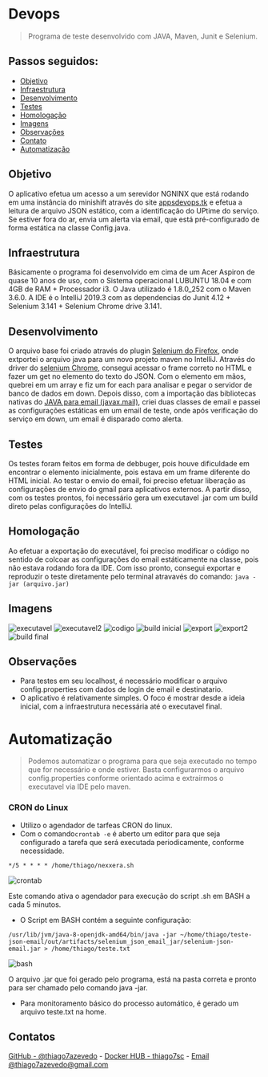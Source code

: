 # Devops

> Programa de teste desenvolvido com JAVA, Maven, Junit e Selenium.

## Passos seguidos:

* [Objetivo](#Objetivo)
* [Infraestrutura](#Infraestrutura)
* [Desenvolvimento](#Desenvolvimento)
* [Testes](#Testes)
* [Homologação](#Homologação)
* [Imagens](#Imagens)
* [Observações](#Observações)
* [Contato](#Contato)
* [Automatização](#Automatização)


## Objetivo

  O aplicativo efetua um acesso a um serevidor NGNINX que está rodando em uma instância do minishift através do site [appsdevops.tk](http://appsdevops.tk) e efetua a leitura de arquivo JSON estático, com a identificação do UPtime do serviço. Se estiver fora do ar, envia um alerta via email, que está pré-configurado de forma estática na classe Config.java.

## Infraestrutura

  Básicamente o programa foi desenvolvido em cima de um Acer Aspiron de quase 10 anos de uso, com o Sistema operacional LUBUNTU 18.04 e com 4GB de RAM + Processador i3. O Java utilizado é 1.8.0_252 com o Maven 3.6.0.
A IDE é o IntelliJ 2019.3 com as dependencias do Junit 4.12 + Selenium 3.141 + Selenium Chrome drive 3.141.

## Desenvolvimento

  O arquivo base foi criado através do plugin [Selenium do Firefox](https://addons.mozilla.org/pt-BR/firefox/addon/selenium-ide/), onde extportei o arquivo java para um novo projeto maven no IntelliJ.
Através do driver do [selenium Chrome](https://mvnrepository.com/artifact/org.seleniumhq.selenium/selenium-chrome-driver), consegui acessar o frame correto no HTML e fazer um get no elemento do texto do JSON. Com o elemento em mãos, quebrei em um array e fiz um for each para analisar e pegar o servidor de banco de dados em down.
Depois disso, com a importação das bibliotecas nativas do [JAVA para email (javax.mail)](https://javaee.github.io/javamail/), criei duas classes de email e passei as configurações estáticas em um email de teste, onde após verificação do serviço em down, um email é disparado como alerta.


## Testes

  Os testes foram feitos em forma de debbuger, pois houve dificuldade em encontrar o elemento inicialmente, pois estava em um frame diferente do HTML inicial. Ao testar o envio do email, foi preciso efetuar liberação as configurações de envio do gmail para aplicativos externos. A partir disso, com os testes prontos, foi necessário gera um executavel .jar com um build direto pelas configurações do IntelliJ.

## Homologação

  Ao efetuar a exportação do executável, foi preciso modificar o código no sentido de colcoar as configurações do email estáticamente na classe, pois não estava rodando fora da IDE. Com isso pronto, consegui exportar e reproduzir o teste diretamente pelo terminal atravavés do comando:
  `java -jar (arquivo.jar)`
  
## Imagens

![executavel](https://user-images.githubusercontent.com/53309633/85975456-7e24a400-b9ae-11ea-8ba2-c0aa58b32109.png)
![executavel2](https://user-images.githubusercontent.com/53309633/85975483-8da3ed00-b9ae-11ea-9e76-78793db153db.png)
![codigo](https://user-images.githubusercontent.com/53309633/85975491-9694be80-b9ae-11ea-817b-f94a9be7b58d.png)
![build inicial](https://user-images.githubusercontent.com/53309633/85975492-9c8a9f80-b9ae-11ea-819a-f82e725c4499.png)
![export](https://user-images.githubusercontent.com/53309633/85975500-a3191700-b9ae-11ea-8531-5ff048dd7e86.png)
![export2](https://user-images.githubusercontent.com/53309633/85975506-a90ef800-b9ae-11ea-90f0-fd551bc9d407.png)
![build final](https://user-images.githubusercontent.com/53309633/85975513-add3ac00-b9ae-11ea-8d10-07df49673c10.png)
  
## Observações

  - Para testes em seu localhost, é necessário modificar o arquivo config.properties com dados de login de email e destinatario.
  - O aplicativo é relativamente simples. O foco é mostrar desde a ideia inicial, com a infraestrutura necessária até o executavel final. 
  

# Automatização

> Podemos automatizar o programa para que seja executado no tempo que for necessário e onde estiver. Basta configurarmos o arquivo config.properties conforme orientado acima e extrairmos o executavel via IDE pelo maven.

### CRON do Linux

- Utilizo o agendador de tarfeas CRON do linux.
- Com o comando`crontab -e` é aberto um editor para que seja configurado a tarefa que será executada periodicamente, conforme necessidade.

```
*/5 * * * * /home/thiago/nexxera.sh
```

![crontab](https://user-images.githubusercontent.com/53309633/86081486-e38a9a80-ba6b-11ea-918e-77fb147cc6e1.png)

 Este comando ativa o agendador para execução do script .sh em BASH a cada 5 minutos.
 
 - O Script em BASH contém a seguinte configuração:
 ```
/usr/lib/jvm/java-8-openjdk-amd64/bin/java -jar ~/home/thiago/teste-json-email/out/artifacts/selenium_json_email_jar/selenium-json-email.jar > /home/thiago/teste.txt

 ```
  ![bash](https://user-images.githubusercontent.com/53309633/86081483-e2596d80-ba6b-11ea-9119-35cc1fdd763a.png)
 
 O arquivo .jar que foi gerado pelo programa, está na pasta correta e pronto para ser chamado pelo comando java -jar.
 
 - Para monitoramento básico do processo automático, é gerado um arquivo teste.txt na home.

 
## Contatos

[GitHub - @thiago7azevedo](https://github.com/thiago7azevedo) - [Docker HUB - thiago7sc](https://hub.docker.com/u/thiago7sc) - [Email @thiago7azevedo@gmail.com](www.gmail.com)
